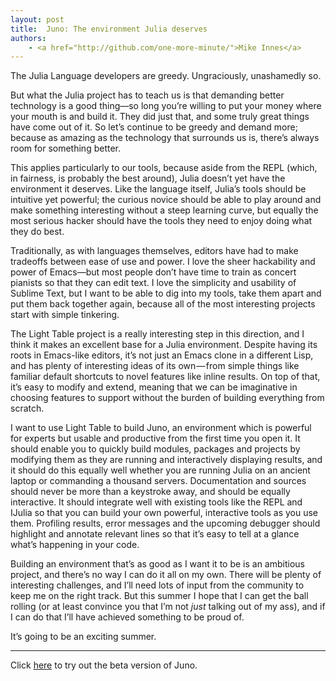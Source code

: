 ```yaml
---
layout: post
title:  Juno: The environment Julia deserves
authors:
    - <a href="http://github.com/one-more-minute/">Mike Innes</a>
---
```


The Julia Language developers are greedy. Ungraciously, unashamedly so.

But what the Julia project has to teach us is that demanding better technology is a good thing—so long you’re willing to put your money where your mouth is and build it. They did just that, and some truly great things have come out of it. So let’s continue to be greedy and demand more; because as amazing as the technology that surrounds us is, there’s always room for something better.

This applies particularly to our tools, because aside from the REPL (which, in fairness, is probably the best around), Julia doesn’t yet have the environment it deserves. Like the language itself, Julia’s tools should be intuitive yet powerful; the curious novice should be able to play around and make something interesting without a steep learning curve, but equally the most serious hacker should have the tools they need to enjoy doing what they do best.

Traditionally, as with languages themselves, editors have had to make tradeoffs between ease of use and power. I love the sheer hackability and power of Emacs—but most people don’t have time to train as concert pianists so that they can edit text. I love the simplicity and usability of Sublime Text, but I want to be able to dig into my tools, take them apart and put them back together again, because all of the most interesting projects start with simple tinkering.

The Light Table project is a really interesting step in this direction, and I think it makes an excellent base for a Julia environment. Despite having its roots in Emacs-like editors, it’s not just an Emacs clone in a different Lisp, and has plenty of interesting ideas of its own — from simple things like familiar default shortcuts to novel features like inline results. On top of that, it’s easy to modify and extend, meaning that we can be imaginative in choosing features to support without the burden of building everything from scratch.

I want to use Light Table to build Juno, an environment which is powerful for experts but usable and productive from the first time you open it. It should enable you to quickly build modules, packages and projects by modifying them as they are running and interactively displaying results, and it should do this equally well whether you are running Julia on an ancient laptop or commanding a thousand servers. Documentation and sources should never be more than a keystroke away, and should be equally interactive. It should integrate well with existing tools like the REPL and IJulia so that you can build your own powerful, interactive tools as you use them. Profiling results, error messages and the upcoming debugger should highlight and annotate relevant lines so that it’s easy to tell at a glance what’s happening in your code.

Building an environment that’s as good as I want it to be is an ambitious project, and there’s no way I can do it all on my own. There will be plenty of interesting challenges, and I’ll need lots of input from the community to keep me on the right track. But this summer I hope that I can get the ball rolling (or at least convince you that I’m not *just* talking out of my ass), and if I can do that I’ll have achieved something to be proud of.

It’s going to be an exciting summer.

---

Click [here](http://github.com/one-more-minute/Jupiter-LT) to try out the beta version of Juno.
